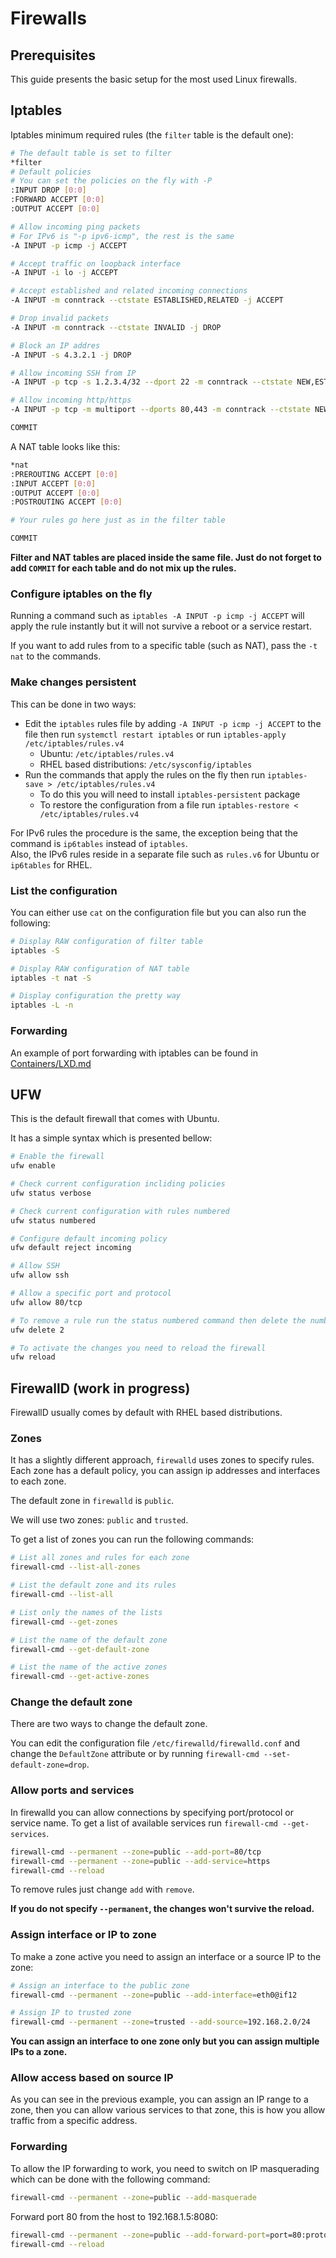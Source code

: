 # Firewalls

## Prerequisites

This guide presents the basic setup for the most used Linux firewalls.

## Iptables

Iptables minimum required rules (the `filter` table is the default one):

```bash
# The default table is set to filter
*filter
# Default policies
# You can set the policies on the fly with -P
:INPUT DROP [0:0]
:FORWARD ACCEPT [0:0]
:OUTPUT ACCEPT [0:0]

# Allow incoming ping packets
# For IPv6 is "-p ipv6-icmp", the rest is the same
-A INPUT -p icmp -j ACCEPT

# Accept traffic on loopback interface
-A INPUT -i lo -j ACCEPT

# Accept established and related incoming connections
-A INPUT -m conntrack --ctstate ESTABLISHED,RELATED -j ACCEPT

# Drop invalid packets
-A INPUT -m conntrack --ctstate INVALID -j DROP

# Block an IP addres
-A INPUT -s 4.3.2.1 -j DROP

# Allow incoming SSH from IP
-A INPUT -p tcp -s 1.2.3.4/32 --dport 22 -m conntrack --ctstate NEW,ESTABLISHED -j ACCEPT

# Allow incoming http/https
-A INPUT -p tcp -m multiport --dports 80,443 -m conntrack --ctstate NEW,ESTABLISHED -j ACCEPT

COMMIT
```

A NAT table looks like this:

```bash
*nat
:PREROUTING ACCEPT [0:0]
:INPUT ACCEPT [0:0]
:OUTPUT ACCEPT [0:0]
:POSTROUTING ACCEPT [0:0]

# Your rules go here just as in the filter table

COMMIT
```

**Filter and NAT tables are placed inside the same file. Just do not forget to add `COMMIT` for each table and do not mix up the rules.**

### Configure iptables on the fly

Running a command such as `iptables -A INPUT -p icmp -j ACCEPT` will apply the rule instantly but it will not survive a reboot or a service restart.

If you want to add rules from to a specific table (such as NAT), pass the ```-t nat``` to the commands.

### Make changes persistent

This can be done in two ways:

* Edit the `iptables` rules file by adding `-A INPUT -p icmp -j ACCEPT` to the file then run `systemctl restart iptables` or run `iptables-apply /etc/iptables/rules.v4`
  * Ubuntu: `/etc/iptables/rules.v4`
  * RHEL based distributions: `/etc/sysconfig/iptables`
* Run the commands that apply the rules on the fly then run `iptables-save > /etc/iptables/rules.v4`
  * To do this you will need to install ```iptables-persistent``` package
  * To restore the configuration from a file run `iptables-restore < /etc/iptables/rules.v4`

For IPv6 rules the procedure is the same, the exception being that the command is `ip6tables` instead of `iptables`.  
Also, the IPv6 rules reside in a separate file such as `rules.v6` for Ubuntu or `ip6tables` for RHEL.

### List the configuration

You can either use `cat` on the configuration file but you can also run the following:

```bash
# Display RAW configuration of filter table
iptables -S

# Display RAW configuration of NAT table
iptables -t nat -S

# Display configuration the pretty way
iptables -L -n
```

### Forwarding

An example of port forwarding with iptables can be found in [Containers/LXD.md](../Containers/LXD.md#forward-port-to-the-container)

## UFW

This is the default firewall that comes with Ubuntu.

It has a simple syntax which is presented bellow:

```bash
# Enable the firewall
ufw enable

# Check current configuration incliding policies
ufw status verbose

# Check current configuration with rules numbered
ufw status numbered

# Configure default incoming policy
ufw default reject incoming

# Allow SSH
ufw allow ssh

# Allow a specific port and protocol
ufw allow 80/tcp

# To remove a rule run the status numbered command then delete the number, in this case the 80/tcp rule
ufw delete 2

# To activate the changes you need to reload the firewall
ufw reload
```

## FirewallD (work in progress)

FirewallD usually comes by default with RHEL based distributions.

### Zones

It has a slightly different approach, `firewalld` uses zones to specify rules. Each zone has a default policy, you can assign ip addresses and interfaces to each zone.

The default zone in `firewalld` is `public`. 

We will use two zones: `public` and `trusted`.

To get a list of zones you can run the following commands:

```bash
# List all zones and rules for each zone
firewall-cmd --list-all-zones

# List the default zone and its rules
firewall-cmd --list-all

# List only the names of the lists
firewall-cmd --get-zones

# List the name of the default zone
firewall-cmd --get-default-zone

# List the name of the active zones
firewall-cmd --get-active-zones
```

### Change the default zone

There are two ways to change the default zone.

You can edit the configuration file `/etc/firewalld/firewalld.conf` and change the `DefaultZone` attribute or by running `firewall-cmd --set-default-zone=drop`.

### Allow ports and services

In firewalld you can allow connections by specifying port/protocol or service name. To get a list of available services run `firewall-cmd --get-services`.


```bash
firewall-cmd --permanent --zone=public --add-port=80/tcp
firewall-cmd --permanent --zone=public --add-service=https
firewall-cmd --reload
```

To remove rules just change `add` with `remove`.

**If you do not specify `--permanent`, the changes won't survive the reload.**

### Assign interface or IP to zone

To make a zone active you need to assign an interface or a source IP to the zone:

```bash
# Assign an interface to the public zone
firewall-cmd --permanent --zone=public --add-interface=eth0@if12

# Assign IP to trusted zone
firewall-cmd --permanent --zone=trusted --add-source=192.168.2.0/24
```

**You can assign an interface to one zone only but you can assign multiple IPs to a zone.**

### Allow access based on source IP

As you can see in the previous example, you can assign an IP range to a zone, then you can allow various services to that zone, this is how you allow traffic from a specific address.

### Forwarding

To allow the IP forwarding to work, you need to switch on IP masquerading which can be done with the following command:

```bash
firewall-cmd --permanent --zone=public --add-masquerade
```

Forward port 80 from the host to 192.168.1.5:8080:

```bash
firewall-cmd --permanent --zone=public --add-forward-port=port=80:proto=tcp:toport=8080:toaddr=192.168.1.5
firewall-cmd --reload
```
